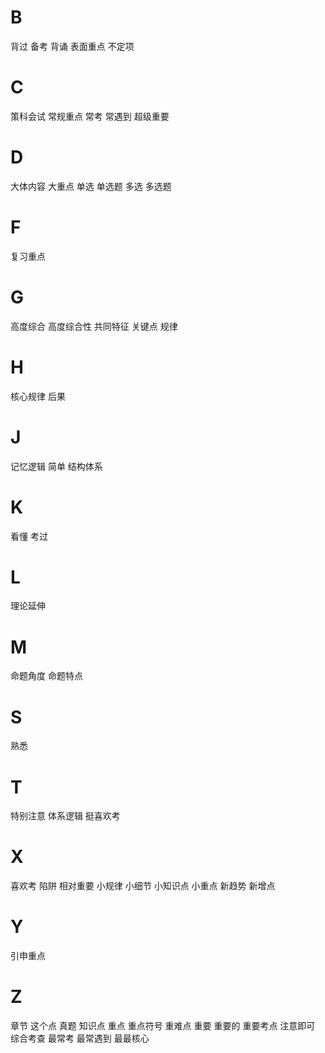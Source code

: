 
# B

背过
备考
背诵
表面重点
不定项

# C

策科会试
常规重点
常考
常遇到
超级重要

# D

大体内容
大重点
单选
单选题
多选
多选题

# F

复习重点

# G

高度综合
高度综合性
共同特征
关键点
规律

# H

核心规律
后果

# J

记忆逻辑
简单
结构体系

# K

看懂
考过

# L

理论延伸

# M

命题角度
命题特点

# S

熟悉

# T

特别注意
体系逻辑
挺喜欢考

# X

喜欢考
陷阱
相对重要
小规律
小细节
小知识点
小重点
新趋势
新增点

# Y

引申重点

# Z

章节
这个点
真题
知识点
重点
重点符号
重难点
重要
重要的
重要考点
注意即可
综合考查
最常考
最常遇到
最最核心

